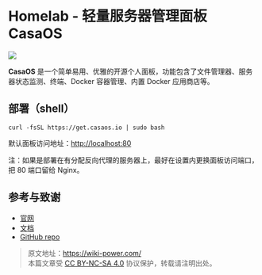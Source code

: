 # Homelab - 轻量服务器管理面板 CasaOS

![](https://img.wiki-power.com/d/wiki-media/img/20230304192541.png)

**CasaOS** 是一个简单易用、优雅的开源个人面板，功能包含了文件管理器、服务器状态监测、终端、Docker 容器管理、内置 Docker 应用商店等。

## 部署（shell）

```shell
curl -fsSL https://get.casaos.io | sudo bash
```

默认面板访问地址：<http://localhost:80>

注：如果是部署在有分配反向代理的服务器上，最好在设置内更换面板访问端口，把 80 端口留给 Nginx。

## 参考与致谢

- [官网](https://casaos.io)
- [文档](https://wiki.casaos.io/en/home)
- [GitHub repo](https://github.com/IceWhaleTech/CasaOS)

> 原文地址：<https://wiki-power.com/>  
> 本篇文章受 [CC BY-NC-SA 4.0](https://creativecommons.org/licenses/by/4.0/deed.zh) 协议保护，转载请注明出处。
